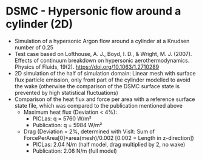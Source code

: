 # DSMC - Hypersonic flow around a cylinder (2D)
* Simulation of a hypersonic Argon flow around a cylinder at a Knudsen number of 0.25
* Test case based on Lofthouse, A. J., Boyd, I. D., & Wright, M. J. (2007). Effects of continuum breakdown on hypersonic aerothermodynamics. Physics of Fluids, 19(2). https://doi.org/10.1063/1.2710289
* 2D simulation of the half of simulation domain: Linear mesh with surface flux particle emission, only front part of the cylinder modelled to avoid the wake (otherwise the comparison of the DSMC surface state is prevented by high statistical fluctuations)
* Comparison of the heat flux and force per area with a reference surface state file, which was compared to the publication mentioned above
  * Maximum heat flux (Deviation < 4%):
    * PICLas: q = 5760 W/m²
    * Publication: q = 5984 W/m²
  * Drag (Deviation = 2%, determined with VisIt: Sum of ForcePerArea[0]*area(mesh)/0.002 [0.002 = Length in z-direction])
    * PICLas: 2.04 N/m (half model, drag multiplied by 2, no wake)
    * Publication: 2.08 N/m (full model)